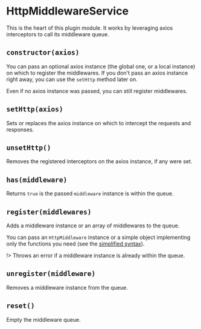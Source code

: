 # HttpMiddlewareService

This is the heart of this plugin module. It works by leveraging axios interceptors to call its middleware queue.

## `constructor(axios)`

You can pass an optional axios instance (the global one, or a local instance) on which to register the middlewares. If you don't pass an axios instance right away, you can use the `setHttp` method later on.

Even if no axios instance was passed, you can still register middlewares.

## `setHttp(axios)`

Sets or replaces the axios instance on which to intercept the requests and responses.

## `unsetHttp()`

Removes the registered interceptors on the axios instance, if any were set.

## `has(middleware)`

Returns `true` is the passed `middleware` instance is within the queue.

## `register(middlewares)`

Adds a middleware instance or an array of middlewares to the queue.

You can pass an `HttpMiddleware` instance or a simple object implementing only the functions you need (see the [simplified syntax](simplified-syntax.md)).

!> Throws an error if a middleware instance is already within the queue.

## `unregister(middleware)`

Removes a middleware instance from the queue.

## `reset()`

Empty the middleware queue.
